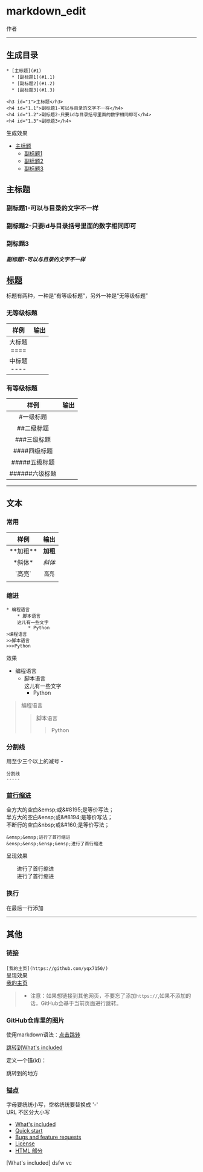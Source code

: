 # markdown_edit
  
作者

----
## 生成目录
```
* [主标题](#1)  
  * [副标题1](#1.1)  
  * [副标题2](#1.2)  
  * [副标题3](#1.3)
 
<h3 id="1">主标题</h3>
<h4 id="1.1">副标题1-可以与目录的文字不一样</h4>
<h4 id="1.2">副标题2-只要id与目录括号里面的数字相同即可</h4>
<h4 id="1.3">副标题3</h4>
```
生成效果

* [主标题](#1)  
  * [副标题1](#1.1)  
  * [副标题2](#1.2)  
  * [副标题3](#1.3)

<h2 id="1">主标题</h2>
<h3 id="1.1">副标题1-可以与目录的文字不一样</h3>
<h3 id="1.2">副标题2-只要id与目录括号里面的数字相同即可</h3>
<h3 id="1.3">副标题3</h3>


<h5>副标题1-可以与目录的文字不一样</h5>


## [标题]

标题有两种，一种是“有等级标题”，另外一种是“无等级标题” 

### 无等级标题 
|    样例    |   输出  | 
| :-----:  | :------:| 
|  大标题  <br> ==== |  |
|   中标题 <br> ----  |   |


### 有等级标题
|    样例    |   输出  | 
| :-----:  | :------:| 
|   #一级标题  |    |
|  ##二级标题   |    |
| ###三级标题  |   |
| ####四级标题   |   |
| #####五级标题    |   |
| ######六级标题    |   |

----
## 文本
### 常用
|    样例    |   输出  | 
| :-------:  | :--------:| 
| \*\*加粗** | **加粗**  | 
| \*斜体*    | *斜体* | 
| \`高亮\`  |  `高亮` |
|  |  |

### 缩进
```
* 编程语言
    * 脚本语言
    这儿有一些文字
        * Python  
>编程语言  
>>脚本语言  
>>>Python
```
效果   
* 编程语言  
    * 脚本语言  
    这儿有一些文字
        * Python 
>编程语言  
>>脚本语言  
>>>Python

### 分割线
用至少三个以上的减号 -
```
分割线  
----- 
```

### [首行缩进]

全方大的空白\&emsp;或\&#8195;是等价写法；  
半方大的空白\&ensp;或\&#8194;是等价写法；  
不断行的空白\&nbsp;或\&#160;是等价写法；  

```
&emsp;&emsp;进行了首行缩进  
&ensp;&ensp;&ensp;&ensp;进行了首行缩进  
```
呈现效果  

&emsp;&emsp;进行了首行缩进   
&ensp;&ensp;&ensp;&ensp;进行了首行缩进   

### 换行

在最后一行添加

----

## 其他



### 链接

#### 
`[我的主页](https://github.com/yqx7150/)`   
呈现效果   
[我的主页](https://github.com/yqx7150/)

>* 注意：如果想链接到其他网页，不要忘了添加`https://`,如果不添加的话，GitHub会基于当前页面进行跳转。

### GitHub仓库里的图片
使用markdown语法：[点击跳转](#jump)

[跳转到What's included](#whats-included)

定义一个锚(id)：<div id="jump">跳转到的地方</div>






### [锚点]
字母要统统小写，空格统统要替换成 '-'  
URL 不区分大小写   

- [What's included](#whats-included)
- [Quick start](#quick-start)
- [Bugs and feature requests](#bugs-and-feature-requests)
- [License](#license)
- [HTML 部分](#html-部分)

[What's included]
dsfw vc

[锚点]:https://www.jianshu.com/p/baa5aaab4018
[标题]:https://www.jianshu.com/p/63ff519e90e4
[首行缩进]:https://blog.csdn.net/thither_shore/article/details/52205748
